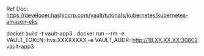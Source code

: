 Ref Doc: https://developer.hashicorp.com/vault/tutorials/kubernetes/kubernetes-amazon-eks

docker build -t vault-app3 .
docker run --rm   -e VAULT_TOKEN=hvs.XXXXXXXX   -e VAULT_ADDR=http://18.XX.XX.XX:30802   vault-app3
